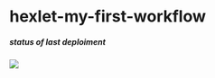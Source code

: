 # hexlet-my-first-workflow

##### status of last deploiment<br>
<img src="https://github.com/leovas1972/hexlet-my-first-workflow/workflows/hello-world/badge.svg">
